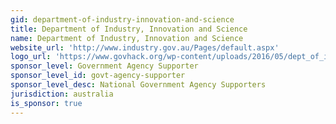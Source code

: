 ```yaml
---
gid: department-of-industry-innovation-and-science
title: Department of Industry, Innovation and Science
name: Department of Industry, Innovation and Science
website_url: 'http://www.industry.gov.au/Pages/default.aspx'
logo_url: 'https://www.govhack.org/wp-content/uploads/2016/05/dept_of_industry_science_and_innovation.png'
sponsor_level: Government Agency Supporter
sponsor_level_id: govt-agency-supporter
sponsor_level_desc: National Government Agency Supporters
jurisdiction: australia
is_sponsor: true
---
```

